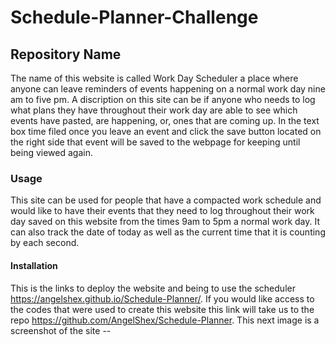 # Schedule-Planner-Challenge

## Repository Name 
The name of this website is called Work Day Scheduler a place where anyone can leave reminders of events happening on a normal work day nine am to five pm. A discription on this site can be if anyone who needs to log what plans they have throughout their work day are able to see which events have pasted, are happening, or, ones that are coming up. In the text box time filed once you leave an event and click the save button located on the right side that event will be saved to the webpage for keeping until being viewed again. 

### Usage 
This site can be used for people that have a compacted work schedule and would like to have their events that they need to log throughout their work day saved on this website from the times 9am to 5pm a normal work day. It can also track the date of today as well as the current time that it is counting by each second. 

#### Installation 
This is the links to deploy the website and being to use the scheduler https://angelshex.github.io/Schedule-Planner/. If you would like access to the codes that were used to create this website this link will take us to the repo https://github.com/AngelShex/Schedule-Planner. This next image is a screenshot of the site --